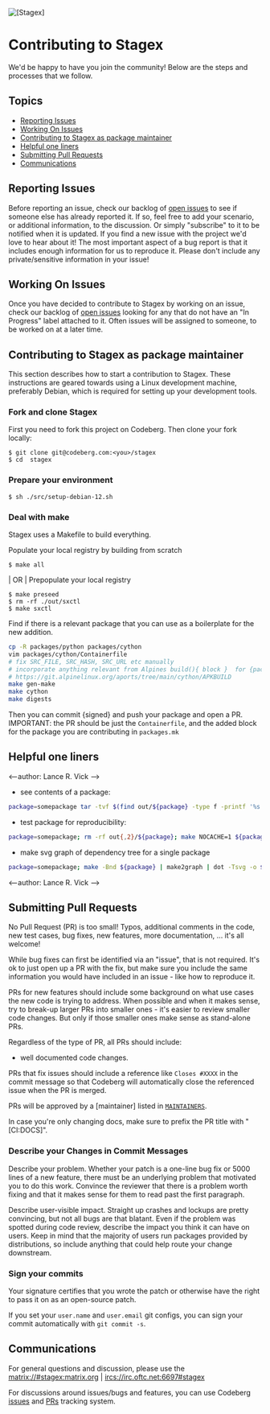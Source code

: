 ![[Stage<sup>x</sup>]](https://codeberg.org/repo-avatars/02eca12ad01b1b867ca7708117645b4d9791a7f7a30abd6d8e1dc20900f7b0d7)
# Contributing to Stagex 

We'd be happy to have you join the community! 
Below are the steps and processes that we follow.

## Topics

* [Reporting Issues](#reporting-issues)
* [Working On Issues](#working-on-issues)
* [Contributing to Stagex as package maintainer](#contributing-to-stagex-as-package-maintainer)
* [Helpful one liners](#helpful-one-liners)
* [Submitting Pull Requests](#submitting-pull-requests)
* [Communications](#communications)

## Reporting Issues

Before reporting an issue, check our backlog of
[open issues](https://codeberg.org/stagex/stagex/issues)
to see if someone else has already reported it. If so, feel free to add
your scenario, or additional information, to the discussion. Or simply
"subscribe" to it to be notified when it is updated.
If you find a new issue with the project we'd love to hear about it! The most
important aspect of a bug report is that it includes enough information for
us to reproduce it. 
Please don't include any private/sensitive information in your issue!

## Working On Issues

Once you have decided to contribute to Stagex by working on an issue, check our
backlog of [open issues](https://codeberg.org/stagex/stagex/issues) looking
for any that do not have an "In Progress" label attached to it.  Often issues
will be assigned to someone, to be worked on at a later time.

## Contributing to Stagex as package maintainer 

This section describes how to start a contribution to Stagex. 
These instructions are geared towards using a Linux development machine,
preferably Debian, which is required for setting up your development tools.

### Fork and clone Stagex 

First you need to fork this project on Codeberg.
Then clone your fork locally:
```shell
$ git clone git@codeberg.com:<you>/stagex 
$ cd  stagex
```

### Prepare your environment
```
$ sh ./src/setup-debian-12.sh
```

### Deal with make

Stagex uses a Makefile to build everything.

Populate your local registry by building from scratch
```shell
$ make all
```
|
OR
|
Prepopulate your local registry
```shell
$ make preseed 
$ rm -rf ./out/sxctl
$ make sxctl
```

Find if there is a relevant package that you can use as a boilerplate for the 
new addition.
```sh
cp -R packages/python packages/cython
vim packages/cython/Containerfile
# fix SRC_FILE, SRC_HASH, SRC_URL etc manually
# incorporate anything relevant from Alpines build(){ block }  for {package} 
# https://git.alpinelinux.org/aports/tree/main/cython/APKBUILD
make gen-make
make cython
make digests 
```

Then you can commit {signed} and push your package and open a PR.
IMPORTANT: the PR should be just the `Containerfile`, and the added block for
the package you are contributing in `packages.mk`

## Helpful one liners
<--author: Lance R. Vick -->

- see contents of a package:
```sh
package=somepackage tar -tvf $(find out/${package} -type f -printf '%s %p\n' | sort -nr | head -n1 | awk '{ print $2 }') | less
```

- test package for reproducibility:
```sh
package=somepackage; rm -rf out{,2}/${package}; make NOCACHE=1 ${package}; mv out/${package} out2/; make NOCACHE=1 ${package}; diffoscope $(find out*/${package} -type f -printf '%s %p\n' | sort -nr | head -n2 | awk '{ print $2 }' | tr '\n' ' ')
```

- make svg graph of dependency tree for a single package
```sh
package=somepackage; make -Bnd ${package} | make2graph | dot -Tsvg -o ${package}-graph.svg
```
<--author: Lance R. Vick -->

## Submitting Pull Requests

No Pull Request (PR) is too small! Typos, additional comments in the code,
new test cases, bug fixes, new features, more documentation, ... it's all
welcome!

While bug fixes can first be identified via an "issue", that is not required.
It's ok to just open up a PR with the fix, but make sure you include the same
information you would have included in an issue - like how to reproduce it.

PRs for new features should include some background on what use cases the
new code is trying to address. When possible and when it makes sense, try to break-up
larger PRs into smaller ones - it's easier to review smaller
code changes. But only if those smaller ones make sense as stand-alone PRs.

Regardless of the type of PR, all PRs should include:
* well documented code changes.

PRs that fix issues should include a reference like `Closes #XXXX` in the
commit message so that Codeberg will automatically close the referenced issue
when the PR is merged.

PRs will be approved by a [maintainer] listed in [`MAINTAINERS`](MAINTAINERS).

In case you're only changing docs, make sure to prefix the PR title with
"[CI:DOCS]". 

### Describe your Changes in Commit Messages

Describe your problem. Whether your patch is a one-line bug fix or 5000 lines
of a new feature, there must be an underlying problem that motivated you to do
this work. Convince the reviewer that there is a problem worth fixing and that
it makes sense for them to read past the first paragraph.

Describe user-visible impact. Straight up crashes and lockups are pretty
convincing, but not all bugs are that blatant. Even if the problem was spotted
during code review, describe the impact you think it can have on users. Keep in
mind that the majority of users run packages provided by distributions, so
include anything that could help route your change downstream.

### Sign your commits

Your signature certifies that you wrote the patch or otherwise have the right to pass
it on as an open-source patch.

If you set your `user.name` and `user.email` git configs, you can sign your
commit automatically with `git commit -s`.


## Communications

For general questions and discussion, please use the
[matrix://#stagex:matrix.org](https://matrix.to/#/#stagex:matrix.org) | [ircs://irc.oftc.net:6697#stagex](https://webchat.oftc.net/?channels=stagex&uio=MT11bmRlZmluZWQmMTE9MTk14d)

For discussions around issues/bugs and features, you can use Codeberg 
[issues](https://codeberg.org/stagex/stagex/issues)
and
[PRs](https://codeberg.org/stagex/stagex/pulls)
tracking system.

